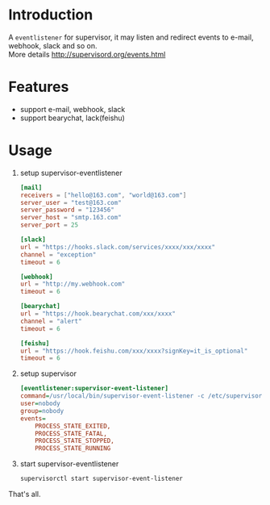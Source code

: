 # Introduction
A `eventlistener` for supervisor, it may listen and redirect events to e-mail, webhook, slack and so on.  
More details http://supervisord.org/events.html

# Features
* support e-mail, webhook, slack
* support bearychat, lack(feishu)

# Usage

1. setup supervisor-eventlistener 
    ```toml
    [mail]
    receivers = ["hello@163.com", "world@163.com"]
    server_user = "test@163.com"
    server_password = "123456"
    server_host = "smtp.163.com"
    server_port = 25

    [slack]
    url = "https://hooks.slack.com/services/xxxx/xxx/xxxx"
    channel = "exception"
    timeout = 6

    [webhook]
    url = "http://my.webhook.com"
    timeout = 6

    [bearychat]
    url = "https://hook.bearychat.com/xxx/xxxx"
    channel = "alert"
    timeout = 6

    [feishu]
    url = "https://hook.feishu.com/xxx/xxxx?signKey=it_is_optional"
    timeout = 6
    ```

2. setup supervisor
    ```ini
    [eventlistener:supervisor-event-listener]
    command=/usr/local/bin/supervisor-event-listener -c /etc/supervisor-event-listener.toml
    user=nobody
    group=nobody
    events=
        PROCESS_STATE_EXITED,
        PROCESS_STATE_FATAL,
        PROCESS_STATE_STOPPED,
        PROCESS_STATE_RUNNING
    ```

3. start supervisor-eventlistener
    ```bash
    supervisorctl start supervisor-event-listener
    ```

That's all.